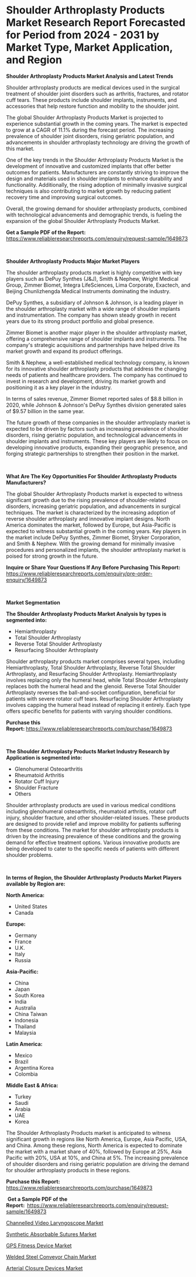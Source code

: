 <p><h1>Shoulder Arthroplasty Products Market Research Report Forecasted for Period from 2024 -  2031 by Market Type, Market Application, and Region</h1></p><p><strong>Shoulder Arthroplasty Products Market Analysis and Latest Trends</strong></p>
<p><p>Shoulder arthroplasty products are medical devices used in the surgical treatment of shoulder joint disorders such as arthritis, fractures, and rotator cuff tears. These products include shoulder implants, instruments, and accessories that help restore function and mobility to the shoulder joint. </p><p>The global Shoulder Arthroplasty Products Market is projected to experience substantial growth in the coming years. The market is expected to grow at a CAGR of 11.1% during the forecast period. The increasing prevalence of shoulder joint disorders, rising geriatric population, and advancements in shoulder arthroplasty technology are driving the growth of this market. </p><p>One of the key trends in the Shoulder Arthroplasty Products Market is the development of innovative and customized implants that offer better outcomes for patients. Manufacturers are constantly striving to improve the design and materials used in shoulder implants to enhance durability and functionality. Additionally, the rising adoption of minimally invasive surgical techniques is also contributing to market growth by reducing patient recovery time and improving surgical outcomes.</p><p>Overall, the growing demand for shoulder arthroplasty products, combined with technological advancements and demographic trends, is fueling the expansion of the global Shoulder Arthroplasty Products Market.</p></p>
<p><strong>Get a Sample PDF of the Report:&nbsp;</strong> <a href="https://www.reliableresearchreports.com/enquiry/request-sample/1649873">https://www.reliableresearchreports.com/enquiry/request-sample/1649873</a></p>
<p>&nbsp;</p>
<p><strong>Shoulder Arthroplasty Products Major Market Players</strong></p>
<p><p>The shoulder arthroplasty products market is highly competitive with key players such as DePuy Synthes (J&J), Smith & Nephew, Wright Medical Group, Zimmer Biomet, Integra LifeSciences, Lima Corporate, Exactech, and Beijing Chunlizhengda Medical Instruments dominating the industry.</p><p>DePuy Synthes, a subsidiary of Johnson & Johnson, is a leading player in the shoulder arthroplasty market with a wide range of shoulder implants and instrumentation. The company has shown steady growth in recent years due to its strong product portfolio and global presence.</p><p>Zimmer Biomet is another major player in the shoulder arthroplasty market, offering a comprehensive range of shoulder implants and instruments. The company's strategic acquisitions and partnerships have helped drive its market growth and expand its product offerings.</p><p>Smith & Nephew, a well-established medical technology company, is known for its innovative shoulder arthroplasty products that address the changing needs of patients and healthcare providers. The company has continued to invest in research and development, driving its market growth and positioning it as a key player in the industry.</p><p>In terms of sales revenue, Zimmer Biomet reported sales of $8.8 billion in 2020, while Johnson & Johnson's DePuy Synthes division generated sales of $9.57 billion in the same year.</p><p>The future growth of these companies in the shoulder arthroplasty market is expected to be driven by factors such as increasing prevalence of shoulder disorders, rising geriatric population, and technological advancements in shoulder implants and instruments. These key players are likely to focus on developing innovative products, expanding their geographic presence, and forging strategic partnerships to strengthen their position in the market.</p></p>
<p>&nbsp;</p>
<p><strong>What Are The Key Opportunities For Shoulder Arthroplasty Products Manufacturers?</strong></p>
<p><p>The global Shoulder Arthroplasty Products market is expected to witness significant growth due to the rising prevalence of shoulder-related disorders, increasing geriatric population, and advancements in surgical techniques. The market is characterized by the increasing adoption of reverse shoulder arthroplasty and innovative implant designs. North America dominates the market, followed by Europe, but Asia-Pacific is expected to witness substantial growth in the coming years. Key players in the market include DePuy Synthes, Zimmer Biomet, Stryker Corporation, and Smith & Nephew. With the growing demand for minimally invasive procedures and personalized implants, the shoulder arthroplasty market is poised for strong growth in the future.</p></p>
<p><strong>Inquire or Share Your Questions If Any Before Purchasing This Report:</strong> <a href="https://www.reliableresearchreports.com/enquiry/pre-order-enquiry/1649873">https://www.reliableresearchreports.com/enquiry/pre-order-enquiry/1649873</a></p>
<p>&nbsp;</p>
<p><strong>Market Segmentation</strong></p>
<p><strong>The Shoulder Arthroplasty Products Market Analysis by types is segmented into:</strong></p>
<p><ul><li>Hemiarthroplasty</li><li>Total Shoulder Arthroplasty</li><li>Reverse Total Shoulder Arthroplasty</li><li>Resurfacing Shoulder Arthroplasty</li></ul></p>
<p><p>Shoulder arthroplasty products market comprises several types, including Hemiarthroplasty, Total Shoulder Arthroplasty, Reverse Total Shoulder Arthroplasty, and Resurfacing Shoulder Arthroplasty. Hemiarthroplasty involves replacing only the humeral head, while Total Shoulder Arthroplasty replaces both the humeral head and the glenoid. Reverse Total Shoulder Arthroplasty reverses the ball-and-socket configuration, beneficial for patients with severe rotator cuff tears. Resurfacing Shoulder Arthroplasty involves capping the humeral head instead of replacing it entirely. Each type offers specific benefits for patients with varying shoulder conditions.</p></p>
<p><strong>Purchase this Report:&nbsp;</strong><a href="https://www.reliableresearchreports.com/purchase/1649873">https://www.reliableresearchreports.com/purchase/1649873</a></p>
<p>&nbsp;</p>
<p><strong>The Shoulder Arthroplasty Products Market Industry Research by Application is segmented into:</strong></p>
<p><ul><li>Glenohumeral Osteoarthritis</li><li>Rheumatoid Arthritis</li><li>Rotator Cuff Injury</li><li>Shoulder Fracture</li><li>Others</li></ul></p>
<p><p>Shoulder arthroplasty products are used in various medical conditions including glenohumeral osteoarthritis, rheumatoid arthritis, rotator cuff injury, shoulder fracture, and other shoulder-related issues. These products are designed to provide relief and improve mobility for patients suffering from these conditions. The market for shoulder arthroplasty products is driven by the increasing prevalence of these conditions and the growing demand for effective treatment options. Various innovative products are being developed to cater to the specific needs of patients with different shoulder problems.</p></p>
<p>&nbsp;</p>
<p><strong>In terms of Region, the Shoulder Arthroplasty Products Market Players available by Region are:</strong></p>
<p>
    <p> <strong> North America: </strong>
        <ul>
            <li>United States</li>
            <li>Canada</li>
        </ul>
        </p> 
    <p> <strong> Europe: </strong>
        <ul>
            <li>Germany</li>
            <li>France</li>
            <li>U.K.</li>
            <li>Italy</li>
            <li>Russia</li>
        </ul>
        </p> 
    <p> <strong> Asia-Pacific: </strong>
        <ul>
            <li>China</li>
            <li>Japan</li>
            <li>South Korea</li>
            <li>India</li>
            <li>Australia</li>
            <li>China Taiwan</li>
            <li>Indonesia</li>
            <li>Thailand</li>
            <li>Malaysia</li>
        </ul>
        </p> 
    <p> <strong> Latin America: </strong>
        <ul>
            <li>Mexico</li>
            <li>Brazil</li>
            <li>Argentina Korea</li>
            <li>Colombia</li>
        </ul>
        </p> 
    <p> <strong> Middle East & Africa: </strong>
        <ul>
            <li>Turkey</li>
            <li>Saudi</li>
            <li>Arabia</li>
            <li>UAE</li>
            <li>Korea</li>
        </ul>
    </p>
    </p>
<p><p>The Shoulder Arthroplasty Products market is anticipated to witness significant growth in regions like North America, Europe, Asia Pacific, USA, and China. Among these regions, North America is expected to dominate the market with a market share of 40%, followed by Europe at 25%, Asia Pacific with 20%, USA at 10%, and China at 5%. The increasing prevalence of shoulder disorders and rising geriatric population are driving the demand for shoulder arthroplasty products in these regions.</p></p>
<p><strong>Purchase this Report: </strong><a href="https://www.reliableresearchreports.com/purchase/1649873">https://www.reliableresearchreports.com/purchase/1649873</a></p>
<p>&nbsp;<strong>Get a Sample PDF of the Report:&nbsp;&nbsp;</strong><a href="https://www.reliableresearchreports.com/enquiry/request-sample/1649873">https://www.reliableresearchreports.com/enquiry/request-sample/1649873</a></p>
<p><strong></strong></p>
<p><p><a href="https://medium.com/@crystalpierce09/channelled-video-laryngoscope-market-size-and-market-trends-complete-industry-overview-2024-to-69bafc418b2c">Channelled Video Laryngoscope Market</a></p><p><a href="https://medium.com/p/5f4f7b3c0893/edit">Synthetic Absorbable Sutures Market</a></p><p><a href="https://github.com/Sherrillcrooksxa8i18ucf2m/Market-Research-Report-List-1/blob/main/gps-fitness-device-market.md">GPS Fitness Device Market</a></p><p><a href="https://github.com/Chiragrp22/Market-Research-Report-List-3/blob/main/welded-steel-conveyor-chain-market.md">Welded Steel Conveyor Chain Market</a></p><p><a href="https://medium.com/@gracedavis57/arterial-closure-devices-market-the-key-to-successful-business-strategy-forecast-till-2031-65c36f4b8984">Arterial Closure Devices Market</a></p></p>